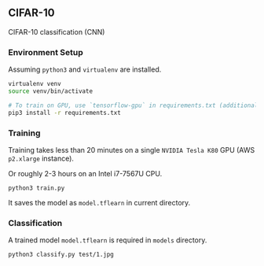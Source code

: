 ## CIFAR-10

CIFAR-10 classification (CNN)

### Environment Setup

Assuming `python3` and `virtualenv` are installed.

```bash
virtualenv venv
source venv/bin/activate

# To train on GPU, use `tensorflow-gpu` in requirements.txt (additional setup required).
pip3 install -r requirements.txt
```

### Training

Training takes less than 20 minutes on a single `NVIDIA Tesla K80` GPU (AWS `p2.xlarge` instance).

Or roughly 2-3 hours on an Intel i7-7567U CPU.

```
python3 train.py
```

It saves the model as `model.tflearn` in current directory.

### Classification

A trained model `model.tflearn` is required in `models` directory.

```
python3 classify.py test/1.jpg
```
